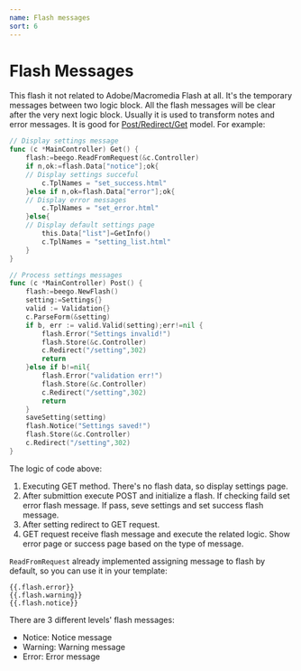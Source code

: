 ```yaml
---
name: Flash messages
sort: 6
---
```


# Flash Messages

This flash it not related to Adobe/Macromedia Flash at all. It's the temporary messages between two logic block. All the flash messages will be clear after the very next logic block. Usually it is used to transform notes and error messages. It is good for [Post/Redirect/Get](http://en.wikipedia.org/wiki/Post/Redirect/Get) model. For example:

```go
// Display settings message
func (c *MainController) Get() {
	flash:=beego.ReadFromRequest(&c.Controller)
	if n,ok:=flash.Data["notice"];ok{
    // Display settings succeful
		c.TplNames = "set_success.html"
	}else if n,ok=flash.Data["error"];ok{
    // Display error messages
		c.TplNames = "set_error.html"
	}else{
    // Display default settings page
		this.Data["list"]=GetInfo()
		c.TplNames = "setting_list.html"
	}
}

// Process settings messages
func (c *MainController) Post() {
	flash:=beego.NewFlash()
	setting:=Settings{}
	valid := Validation{}
	c.ParseForm(&setting)
	if b, err := valid.Valid(setting);err!=nil {
		flash.Error("Settings invalid!")
		flash.Store(&c.Controller)
		c.Redirect("/setting",302)
		return
	}else if b!=nil{
		flash.Error("validation err!")
		flash.Store(&c.Controller)
		c.Redirect("/setting",302)
		return
	}	
	saveSetting(setting)
	flash.Notice("Settings saved!")
	flash.Store(&c.Controller)
	c.Redirect("/setting",302)
}
```

The logic of code above:

1. Executing GET method. There's no flash data, so display settings page.
2. After submittion execute POST and initialize a flash. If checking faild set error flash message. If pass, seve settings and set success flash message.
3. After setting redirect to GET request.
4. GET request receive flash message and execute the related logic. Show error page or success page based on the type of message.

`ReadFromRequest` already implemented assigning message to flash by default, so you can use it in your template:

	{{.flash.error}}
	{{.flash.warning}}
	{{.flash.notice}}
	
There are 3 different levels' flash messages:

* Notice: Notice message
* Warning: Warning message
* Error: Error message

